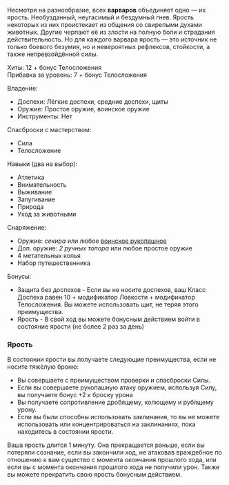 Несмотря на разнообразие, всех **варваров** объединяет одно — их ярость. Необузданный, неугасимый и бездумный гнев.
Ярость некоторых из них проистекает из общения со свирепыми духами животных. Другие черпают её из злости на полную боли и страдания действительность. Но для каждого варвара ярость — это источник не только боевого безумия, но и невероятных рефлексов, стойкости, а также непревзойдённой силы.

Хиты: 12 + бонус Телосложения<br>
Прибавка за уровень: 7 + бонус Телосложения

Владение:
- Доспехи: Лёгкие доспехи, средние доспехи, щиты
- Оружие: Простое оружие, воинское оружие
- Инструменты: Нет

Спасброски с мастерством:
- Сила
- Телосложение

Навыки (два на выбор):
- Атлетика
- Внимательность
- Выживание
- Запугивание
- Природа
- Уход за животными

Снаряжение:
- Оружие: *секира* или любое [воинское рукопашное](<../Владение оружием.md>)
- Доп. оружие: *2 ручных топора* или любое простое оружие
- 4 метательных копья
- Набор путешественника

Бонусы:
- Защита без доспехов - Если вы не носите доспехов, ваш Класс Доспеха равен 10 + модификатор Ловкости + модификатор Телосложения. Вы можете использовать щит, не теряя этого преимущества.
- Ярость - В свой ход вы можете бонусным действием войти в состояние ярости (не более 2 раз за день)
### Ярость
В состоянии ярости вы получаете следующие преимущества, если не носите тяжёлую броню:
- Вы совершаете с преимуществом проверки и спасброски Силы.
- Если вы совершаете рукопашную атаку оружием, используя Силу, вы получаете бонус +2 к броску урона
- Вы получаете сопротивление дробящему, колющему и рубящему урону. 
- Если вы были способны использовать заклинания, то вы не можете использовать или концентрироваться на заклинаниях, пока находитесь в состоянии ярости.

Ваша ярость длится 1 минуту. Она прекращается раньше, если вы потеряли сознание, если вы закончили ход, не атаковав враждебное по отношению к вам существо с момента окончания прошлого хода, или если вы с момента окончания прошлого хода не получили урон. Также вы можете прекратить свою ярость бонусным действием.
